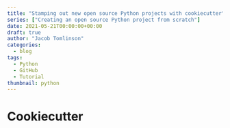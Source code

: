 ```yaml
---
title: "Stamping out new open source Python projects with cookiecutter"
series: ["Creating an open source Python project from scratch"]
date: 2021-05-21T00:00:00+00:00
draft: true
author: "Jacob Tomlinson"
categories:
  - blog
tags:
  - Python
  - GitHub
  - Tutorial
thumbnail: python
---
```


# Cookiecutter